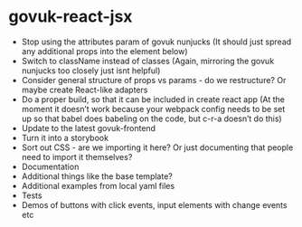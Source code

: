 # govuk-react-jsx

- Stop using the attributes param of govuk nunjucks (It should just spread any additional props into the element below)
- Switch to className instead of classes (Again, mirroring the govuk nunjucks too closely just isnt helpful)
- Consider general structure of props vs params - do we restructure? Or maybe create React-like adapters
- Do a proper build, so that it can be included in create react app (At the moment it doesn’t work because your webpack config needs to be set up so that babel does babeling on the code, but c-r-a doesn’t do this)
- Update to the latest govuk-frontend
- Turn it into a storybook
- Sort out CSS - are we importing it here? Or just documenting that people need to import it themselves?
- Documentation
- Additional things like the base template?
- Additional examples from local yaml files
- Tests
- Demos of buttons with click events, input elements with change events etc
